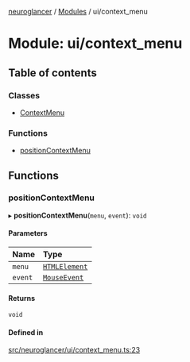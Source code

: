 [neuroglancer](../README.md) / [Modules](../modules.md) / ui/context\_menu

# Module: ui/context\_menu

## Table of contents

### Classes

- [ContextMenu](../classes/ui_context_menu.ContextMenu.md)

### Functions

- [positionContextMenu](ui_context_menu.md#positioncontextmenu)

## Functions

### positionContextMenu

▸ **positionContextMenu**(`menu`, `event`): `void`

#### Parameters

| Name | Type |
| :------ | :------ |
| `menu` | [`HTMLElement`](annotation_annotation_layer_state._internal_.md#htmlelement) |
| `event` | [`MouseEvent`](annotation_annotation_layer_state._internal_.md#mouseevent) |

#### Returns

`void`

#### Defined in

[src/neuroglancer/ui/context_menu.ts:23](https://github.com/ActiveBrainAtlas2/neuroglancer/blob/1beb5d34/src/neuroglancer/ui/context_menu.ts#L23)
